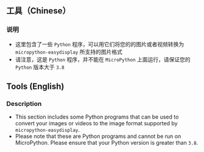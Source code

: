 ## 工具（Chinese）

### 说明
- 这里包含了一些 `Python` 程序，可以用它们将您的的图片或者视频转换为 `micropython-easydisplay` 所支持的图片格式
- 请注意，这是 `Python` 程序，并不能在 `MicroPython` 上面运行，请保证您的 `Python` 版本大于 `3.8`


## Tools (English)

### Description
- This section includes some Python programs that can be used to convert your images or videos to the image format supported by `micropython-easydisplay`.
- Please note that these are Python programs and cannot be run on MicroPython. Please ensure that your Python version is greater than `3.8`.